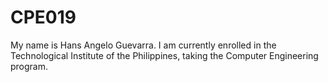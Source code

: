 # CPE019
My name is Hans Angelo Guevarra. 
I am currently enrolled in the Technological Institute of the Philippines, 
taking the Computer Engineering program.
